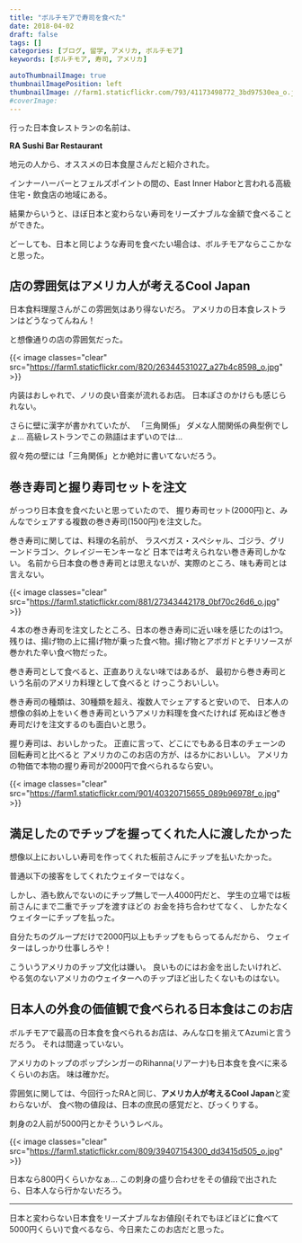 ```yaml
---
title: "ボルチモアで寿司を食べた"
date: 2018-04-02
draft: false
tags: []
categories: [ブログ, 留学, アメリカ, ボルチモア]
keywords: [ボルチモア, 寿司, アメリカ]

autoThumbnailImage: true
thumbnailImagePosition: left
thumbnailImage: //farm1.staticflickr.com/793/41173498772_3bd97530ea_o.jpg
#coverImage: 
---
```


行った日本食レストランの名前は、

**RA Sushi Bar Restaurant**

地元の人から、オススメの日本食屋さんだと紹介された。


インナーハーバーとフェルズポイントの間の、East Inner Haborと言われる高級住宅・飲食店の地域にある。

結果からいうと、ほぼ日本と変わらない寿司をリーズナブルな金額で食べることができた。

どーしても、日本と同じような寿司を食べたい場合は、ボルチモアならここかなと思った。

## 店の雰囲気はアメリカ人が考えるCool Japan

日本食料理屋さんがこの雰囲気はあり得ないだろ。
アメリカの日本食レストランはどうなってんねん！

と想像通りの店の雰囲気だった。

{{< image classes="clear" src="https://farm1.staticflickr.com/820/26344531027_a27b4c8598_o.jpg" >}}

内装はおしゃれで、ノリの良い音楽が流れるお店。
日本ぽさのかけらも感じられない。

さらに壁に漢字が書かれていたが、
「三角関係」
ダメな人間関係の典型例でしょ...
高級レストランでこの熟語はまずいのでは...

叙々苑の壁には「三角関係」とか絶対に書いてないだろう。

## 巻き寿司と握り寿司セットを注文

がっつり日本食を食べたいと思っていたので、
握り寿司セット(2000円)と、みんなでシェアする複数の巻き寿司(1500円)を注文した。

巻き寿司に関しては、料理の名前が、
ラスベガス・スペシャル、ゴジラ、グリーンドラゴン、クレイジーモンキーなど
日本では考えられない巻き寿司しかない。
名前から日本食の巻き寿司とは思えないが、実際のところ、味も寿司とは言えない。

{{< image classes="clear" src="https://farm1.staticflickr.com/881/27343442178_0bf70c26d6_o.jpg" >}}

４本の巻き寿司を注文したところ、日本の巻き寿司に近い味を感じたのは1つ。
残りは、揚げ物の上に揚げ物が乗った食べ物。揚げ物とアボガドとチリソースが巻かれた辛い食べ物だった。

巻き寿司として食べると、正直ありえない味ではあるが、
最初から巻き寿司という名前のアメリカ料理として食べると
けっこうおいしい。

巻き寿司の種類は、30種類を超え、複数人でシェアすると安いので、
日本人の想像の斜め上をいく巻き寿司というアメリカ料理を食べたければ
死ぬほど巻き寿司だけを注文するのも面白いと思う。


握り寿司は、おいしかった。
正直に言って、どこにでもある日本のチェーンの回転寿司と比べると
アメリカのこのお店の方が、はるかにおいしい。
アメリカの物価で本物の握り寿司が2000円で食べられるなら安い。

{{< image classes="clear" src="https://farm1.staticflickr.com/901/40320715655_089b96978f_o.jpg" >}}


## 満足したのでチップを握ってくれた人に渡したかった

想像以上においしい寿司を作ってくれた板前さんにチップを払いたかった。

普通以下の接客をしてくれたウェイターではなく。

しかし、酒も飲んでないのにチップ無しで一人4000円だと、
学生の立場では板前さんにまで二重でチップを渡すほどの
お金を持ち合わせてなく、
しかたなくウェイターにチップを払った。

自分たちのグループだけで2000円以上もチップをもらってるんだから、
ウェイターはしっかり仕事しろや！

こういうアメリカのチップ文化は嫌い。
良いものにはお金を出したいけれど、
やる気のないアメリカのウェイターへのチップほど出したくないものはない。

## 日本人の外食の価値観で食べられる日本食はこのお店

ボルチモアで最高の日本食を食べられるお店は、みんな口を揃えてAzumiと言うだろう。
それは間違っていない。

アメリカのトップのポップシンガーのRihanna(リアーナ)も日本食を食べに来るくらいのお店。
味は確かだ。

雰囲気に関しては、今回行ったRAと同じ、**アメリカ人が考えるCool Japan**と変わらないが、
食べ物の値段は、日本の庶民の感覚だと、びっくりする。

刺身の2人前が5000円とかそういうレベル。

{{< image classes="clear" src="https://farm1.staticflickr.com/809/39407154300_dd3415d505_o.jpg" >}}

日本なら800円くらいかなぁ...
この刺身の盛り合わせをその値段で出されたら、日本人なら行かないだろう。

---

日本と変わらない日本食をリーズナブルなお値段(それでもほどほどに食べて5000円くらい)で食べるなら、今日来たこのお店だと思った。


